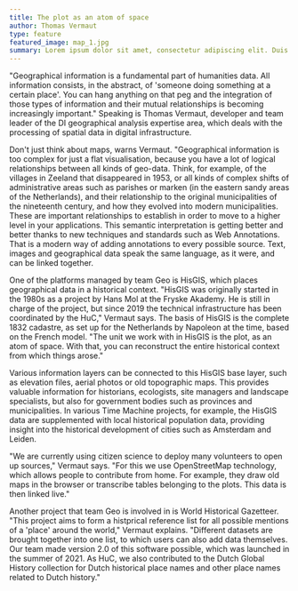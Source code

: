 ```yaml
---
title: The plot as an atom of space
author: Thomas Vermaut
type: feature
featured_image: map_1.jpg
summary: Lorem ipsum dolor sit amet, consectetur adipiscing elit. Duis in dignissim diam. Donec non scelerisque arcu, in elementum diam. Ut ultrices tempor ultricies. Aenean volutpat arcu est, sit amet aliquet mi volutpat vitae. In vel odio porttitor, egestas erat et, tincidunt augue. Fusce suscipit risus sed nisl sollicitudin vehicula.
---
```

"Geographical information is a fundamental part of humanities data. All information consists, in the abstract, of 'someone doing something at a certain place'. You can hang anything on that peg and the integration of those types of information and their mutual relationships is becoming increasingly important." Speaking is Thomas Vermaut, developer and team leader of the DI geographical analysis expertise area, which deals with the processing of spatial data in digital infrastructure.

Don't just think about maps, warns Vermaut. "Geographical information is too complex for just a flat visualisation, because you have a lot of logical relationships between all kinds of geo-data. Think, for example, of the villages in Zeeland that disappeared in 1953, or all kinds of complex shifts of administrative areas such as parishes or marken (in the eastern sandy areas of the Netherlands), and their relationship to the original municipalities of the nineteenth century, and how they evolved into modern municipalities. These are important relationships to establish in order to move to a higher level in your applications. This semantic interpretation is getting better and better thanks to new techniques and standards such as Web Annotations. That is a modern way of adding annotations to every possible source. Text, images and geographical data speak the same language, as it were, and can be linked together.

One of the platforms managed by team Geo is HisGIS, which places geographical data in a historical context. "HisGIS was originally started in the 1980s as a project by Hans Mol at the Fryske Akademy. He is still in charge of the project, but since 2019 the technical infrastructure has been coordinated by the HuC," Vermaut says. The basis of HisGIS is the complete 1832 cadastre, as set up for the Netherlands by Napoleon at the time, based on the French model. "The unit we work with in HisGIS is the plot, as an atom of space. With that, you can reconstruct the entire historical context from which things arose."

Various information layers can be connected to this HisGIS base layer, such as elevation files, aerial photos or old topographic maps. This provides valuable information for historians, ecologists, site managers and landscape specialists, but also for government bodies such as provinces and municipalities. In various Time Machine projects, for example, the HisGIS data are supplemented with local historical population data, providing insight into the historical development of cities such as Amsterdam and Leiden.

"We are currently using citizen science to deploy many volunteers to open up sources," Vermaut says. "For this we use OpenStreetMap technology, which allows people to contribute from home. For example, they draw old maps in the browser or transcribe tables belonging to the plots. This data is then linked live."

Another project that team Geo is involved in is World Historical Gazetteer. "This project aims to form a histprical reference list for all possible mentions of a 'place' around the world," Vermaut explains. "Different datasets are brought together into one list, to which users can also add data themselves. Our team made version 2.0 of this software possible, which was launched in the summer of 2021. As HuC, we also contributed to the Dutch Global History collection for Dutch historical place names and other place names related to Dutch history."
